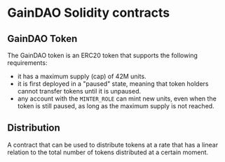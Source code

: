 # GainDAO Solidity contracts

## GainDAO Token
The GainDAO token is an ERC20 token that supports the following requirements:
- it has a maximum supply (cap) of 42M units.
- it is first deployed in a "paused" state, meaning that token holders cannot transfer tokens
  until it is unpaused.
- any account with the `MINTER_ROLE` can mint new units, even when the token is still paused,
  as long as the maximum supply is not reached.

## Distribution
A contract that can be used to distribute tokens at a rate that has a linear relation to the total
number of tokens distributed at a certain moment.

